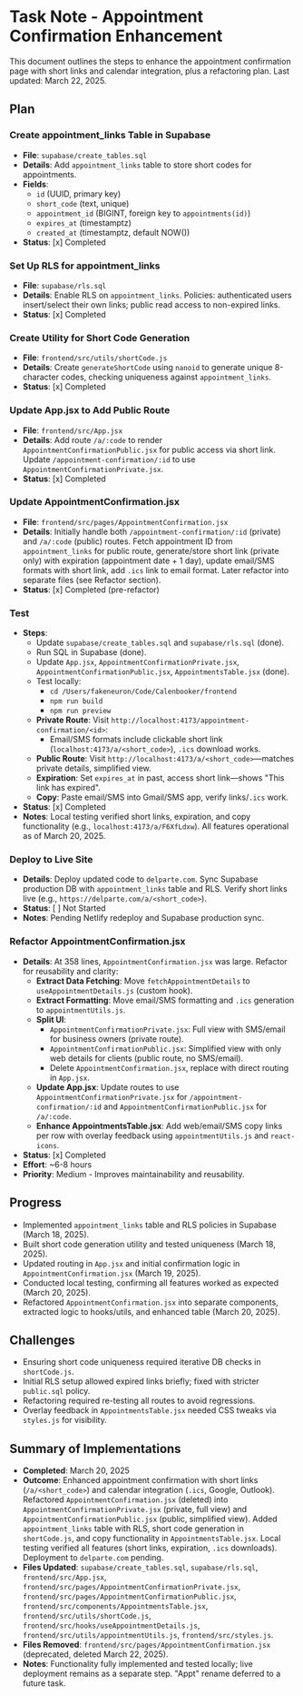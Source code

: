 # Task Note - Appointment Confirmation Enhancement

This document outlines the steps to enhance the appointment confirmation page with short links and calendar integration, plus a refactoring plan. Last updated: March 22, 2025.

## Plan

### Create appointment_links Table in Supabase

- **File**: `supabase/create_tables.sql`
- **Details**: Add `appointment_links` table to store short codes for appointments.
- **Fields**:
  - `id` (UUID, primary key)
  - `short_code` (text, unique)
  - `appointment_id` (BIGINT, foreign key to `appointments(id)`)
  - `expires_at` (timestamptz)
  - `created_at` (timestamptz, default NOW())
- **Status**: [x] Completed

### Set Up RLS for appointment_links

- **File**: `supabase/rls.sql`
- **Details**: Enable RLS on `appointment_links`. Policies: authenticated users insert/select their own links; public read access to non-expired links.
- **Status**: [x] Completed

### Create Utility for Short Code Generation

- **File**: `frontend/src/utils/shortCode.js`
- **Details**: Create `generateShortCode` using `nanoid` to generate unique 8-character codes, checking uniqueness against `appointment_links`.
- **Status**: [x] Completed

### Update App.jsx to Add Public Route

- **File**: `frontend/src/App.jsx`
- **Details**: Add route `/a/:code` to render `AppointmentConfirmationPublic.jsx` for public access via short link. Update `/appointment-confirmation/:id` to use `AppointmentConfirmationPrivate.jsx`.
- **Status**: [x] Completed

### Update AppointmentConfirmation.jsx

- **File**: `frontend/src/pages/AppointmentConfirmation.jsx`
- **Details**: Initially handle both `/appointment-confirmation/:id` (private) and `/a/:code` (public) routes. Fetch appointment ID from `appointment_links` for public route, generate/store short link (private only) with expiration (appointment date + 1 day), update email/SMS formats with short link, add `.ics` link to email format. Later refactor into separate files (see Refactor section).
- **Status**: [x] Completed (pre-refactor)

### Test

- **Steps**:
  - Update `supabase/create_tables.sql` and `supabase/rls.sql` (done).
  - Run SQL in Supabase (done).
  - Update `App.jsx`, `AppointmentConfirmationPrivate.jsx`, `AppointmentConfirmationPublic.jsx`, `AppointmentsTable.jsx` (done).
  - Test locally:
    - `cd /Users/fakeneuron/Code/Calenbooker/frontend`
    - `npm run build`
    - `npm run preview`
  - **Private Route**: Visit `http://localhost:4173/appointment-confirmation/<id>`:
    - Email/SMS formats include clickable short link (`localhost:4173/a/<short_code>`), `.ics` download works.
  - **Public Route**: Visit `http://localhost:4173/a/<short_code>`—matches private details, simplified view.
  - **Expiration**: Set `expires_at` in past, access short link—shows "This link has expired".
  - **Copy**: Paste email/SMS into Gmail/SMS app, verify links/`.ics` work.
- **Status**: [x] Completed
- **Notes**: Local testing verified short links, expiration, and copy functionality (e.g., `localhost:4173/a/F6XfLdxw`). All features operational as of March 20, 2025.

### Deploy to Live Site

- **Details**: Deploy updated code to `delparte.com`. Sync Supabase production DB with `appointment_links` table and RLS. Verify short links live (e.g., `https://delparte.com/a/<short_code>`).
- **Status**: [ ] Not Started
- **Notes**: Pending Netlify redeploy and Supabase production sync.

### Refactor AppointmentConfirmation.jsx

- **Details**: At 358 lines, `AppointmentConfirmation.jsx` was large. Refactor for reusability and clarity:
  - **Extract Data Fetching**: Move `fetchAppointmentDetails` to `useAppointmentDetails.js` (custom hook).
  - **Extract Formatting**: Move email/SMS formatting and `.ics` generation to `appointmentUtils.js`.
  - **Split UI**:
    - `AppointmentConfirmationPrivate.jsx`: Full view with SMS/email for business owners (private route).
    - `AppointmentConfirmationPublic.jsx`: Simplified view with only web details for clients (public route, no SMS/email).
    - Delete `AppointmentConfirmation.jsx`, replace with direct routing in `App.jsx`.
  - **Update App.jsx**: Update routes to use `AppointmentConfirmationPrivate.jsx` for `/appointment-confirmation/:id` and `AppointmentConfirmationPublic.jsx` for `/a/:code`.
  - **Enhance AppointmentsTable.jsx**: Add web/email/SMS copy links per row with overlay feedback using `appointmentUtils.js` and `react-icons`.
- **Status**: [x] Completed
- **Effort**: ~6-8 hours
- **Priority**: Medium - Improves maintainability and reusability.

## Progress

- Implemented `appointment_links` table and RLS policies in Supabase (March 18, 2025).
- Built short code generation utility and tested uniqueness (March 18, 2025).
- Updated routing in `App.jsx` and initial confirmation logic in `AppointmentConfirmation.jsx` (March 19, 2025).
- Conducted local testing, confirming all features worked as expected (March 20, 2025).
- Refactored `AppointmentConfirmation.jsx` into separate components, extracted logic to hooks/utils, and enhanced table (March 20, 2025).

## Challenges

- Ensuring short code uniqueness required iterative DB checks in `shortCode.js`.
- Initial RLS setup allowed expired links briefly; fixed with stricter `public.sql` policy.
- Refactoring required re-testing all routes to avoid regressions.
- Overlay feedback in `AppointmentsTable.jsx` needed CSS tweaks via `styles.js` for visibility.

## Summary of Implementations

- **Completed**: March 20, 2025
- **Outcome**: Enhanced appointment confirmation with short links (`/a/<short_code>`) and calendar integration (`.ics`, Google, Outlook). Refactored `AppointmentConfirmation.jsx` (deleted) into `AppointmentConfirmationPrivate.jsx` (private, full view) and `AppointmentConfirmationPublic.jsx` (public, simplified view). Added `appointment_links` table with RLS, short code generation in `shortCode.js`, and copy functionality in `AppointmentsTable.jsx`. Local testing verified all features (short links, expiration, `.ics` downloads). Deployment to `delparte.com` pending.
- **Files Updated**: `supabase/create_tables.sql`, `supabase/rls.sql`, `frontend/src/App.jsx`, `frontend/src/pages/AppointmentConfirmationPrivate.jsx`, `frontend/src/pages/AppointmentConfirmationPublic.jsx`, `frontend/src/components/AppointmentsTable.jsx`, `frontend/src/utils/shortCode.js`, `frontend/src/hooks/useAppointmentDetails.js`, `frontend/src/utils/appointmentUtils.js`, `frontend/src/styles.js`.
- **Files Removed**: `frontend/src/pages/AppointmentConfirmation.jsx` (deprecated, deleted March 22, 2025).
- **Notes**: Functionality fully implemented and tested locally; live deployment remains as a separate step. "Appt" rename deferred to a future task.
